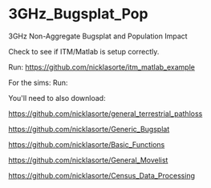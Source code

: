 # 3GHz_Bugsplat_Pop
3GHz Non-Aggregate Bugsplat and Population Impact

Check to see if ITM/Matlab is setup correctly.

Run: https://github.com/nicklasorte/itm_matlab_example

For the sims: Run: 

You'll need to also download:

https://github.com/nicklasorte/general_terrestrial_pathloss

https://github.com/nicklasorte/Generic_Bugsplat

https://github.com/nicklasorte/Basic_Functions

https://github.com/nicklasorte/General_Movelist

https://github.com/nicklasorte/Census_Data_Processing 

